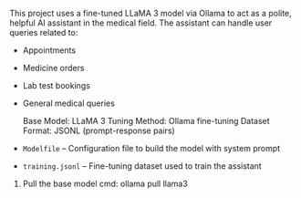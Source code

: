 This project uses a fine-tuned LLaMA 3 model via Ollama to act as a polite, helpful AI assistant in the medical field. The assistant can handle user queries related to:
- Appointments
- Medicine orders
- Lab test bookings
- General medical queries

  Base Model: LLaMA 3
  Tuning Method: Ollama fine-tuning
  Dataset Format: JSONL (prompt-response pairs)

- `Modelfile` – Configuration file to build the model with system prompt
- `training.jsonl` – Fine-tuning dataset used to train the assistant

 1. Pull the base model
cmd:
ollama pull llama3
